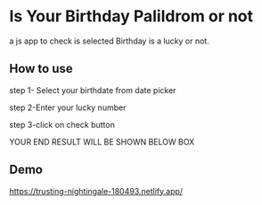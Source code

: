 
# Is Your Birthday Palildrom or not 

a js app to check is selected Birthday is a lucky or not.


## How to use 

step 1- Select your birthdate from date picker

step 2-Enter your lucky number

step 3-click on check button 

YOUR END RESULT WILL BE SHOWN BELOW BOX


## Demo

https://trusting-nightingale-180493.netlify.app/


